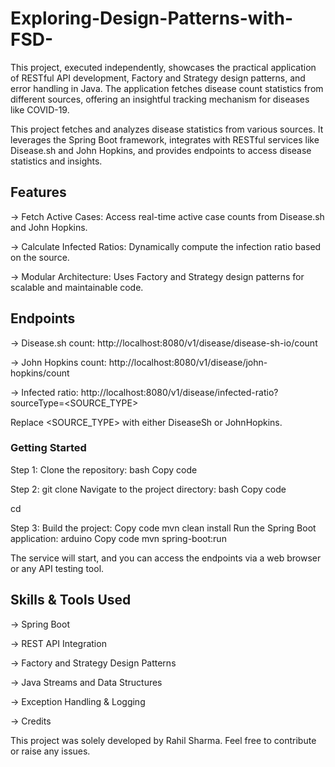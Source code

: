 # Exploring-Design-Patterns-with-FSD-
This project, executed independently, showcases the practical application of RESTful API development, Factory and Strategy design patterns, and error handling in Java. The application fetches disease count statistics from different sources, offering an insightful tracking mechanism for diseases like COVID-19.

This project fetches and analyzes disease statistics from various sources. It leverages the Spring Boot framework, integrates with RESTful services like Disease.sh and John Hopkins, and provides endpoints to access disease statistics and insights.

## Features
-> Fetch Active Cases: Access real-time active case counts from Disease.sh and John Hopkins.

-> Calculate Infected Ratios: Dynamically compute the infection ratio based on the source.

-> Modular Architecture: Uses Factory and Strategy design patterns for scalable and maintainable code.

## Endpoints
-> Disease.sh count: http://localhost:8080/v1/disease/disease-sh-io/count

-> John Hopkins count: http://localhost:8080/v1/disease/john-hopkins/count

-> Infected ratio: http://localhost:8080/v1/disease/infected-ratio?sourceType=<SOURCE_TYPE>

Replace <SOURCE_TYPE> with either DiseaseSh or JohnHopkins.

### Getting Started

Step 1: Clone the repository:
bash
Copy code

Step 2: git clone <repository-url>
Navigate to the project directory:
bash
Copy code

cd <project-directory>

Step 3: Build the project:
Copy code
mvn clean install
Run the Spring Boot application:
arduino
Copy code
mvn spring-boot:run

The service will start, and you can access the endpoints via a web browser or any API testing tool.

## Skills & Tools Used
-> Spring Boot

-> REST API Integration

-> Factory and Strategy Design Patterns

-> Java Streams and Data Structures

-> Exception Handling & Logging

-> Credits

This project was solely developed by Rahil Sharma. Feel free to contribute or raise any issues.
